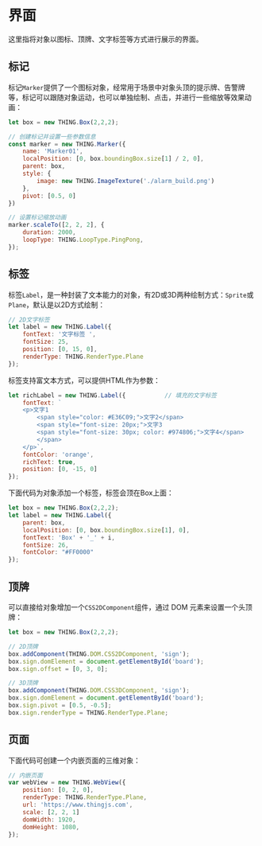 # 界面
<!-- gui -->

这里指将对象以图标、顶牌、文字标签等方式进行展示的界面。

## 标记

标记`Marker`提供了一个图标对象，经常用于场景中对象头顶的提示牌、告警牌等，标记可以跟随对象运动，也可以单独绘制、点击，并进行一些缩放等效果动画：
```javascript
let box = new THING.Box(2,2,2);

// 创建标记并设置一些参数信息
const marker = new THING.Marker({
    name: 'Marker01',
    localPosition: [0, box.boundingBox.size[1] / 2, 0],
    parent: box,
    style: {
        image: new THING.ImageTexture('./alarm_build.png')
    },
    pivot: [0.5, 0]
})

// 设置标记缩放动画
marker.scaleTo([2, 2, 2], {
    duration: 2000,
    loopType: THING.LoopType.PingPong,
});
```

## 标签

标签`Label`，是一种封装了文本能力的对象，有2D或3D两种绘制方式：`Sprite`或`Plane`，默认是以2D方式绘制：
```javascript
// 2D文字标签
let label = new THING.Label({
    fontText: '文字标签 ',
    fontSize: 25,
    position: [0, 15, 0],
    renderType: THING.RenderType.Plane
});
```
标签支持富文本方式，可以提供HTML作为参数：
```javascript
let richLabel = new THING.Label({           // 填充的文字标签
    fontText: `
    <p>文字1
        <span style="color: #E36C09;">文字2</span>
        <span style="font-size: 20px;">文字3
        <span style="font-size: 30px; color: #974806;">文字4</span>
        </span>
    </p>`,
    fontColor: 'orange',
    richText: true,
    position: [0, -15, 0]
});
```

下面代码为对象添加一个标签，标签会顶在Box上面：
```javascript
let box = new THING.Box(2,2,2);
let label = new THING.Label({
    parent: box,
    localPosition: [0, box.boundingBox.size[1], 0],
    fontText: 'Box' + '_' + i,
    fontSize: 26,
    fontColor: "#FF0000"
});
```

## 顶牌
可以直接给对象增加一个`CSS2DComponent`组件，通过 DOM 元素来设置一个头顶牌：
```javascript
let box = new THING.Box(2,2,2);

// 2D顶牌
box.addComponent(THING.DOM.CSS2DComponent, 'sign');
box.sign.domElement = document.getElementById('board');
box.sign.offset = [0, 3, 0];

// 3D顶牌
box.addComponent(THING.DOM.CSS3DComponent, 'sign');
box.sign.domElement = document.getElementById('board');
box.sign.pivot = [0.5, -0.5];
box.sign.renderType = THING.RenderType.Plane;
```

## 页面
下面代码可创建一个内嵌页面的三维对象：
```javascript
// 内嵌页面
var webView = new THING.WebView({
    position: [0, 2, 0],
    renderType: THING.RenderType.Plane,
    url: 'https://www.thingjs.com',
    scale: [2, 2, 1]
    domWidth: 1920,
    domHeight: 1080,
});
```

